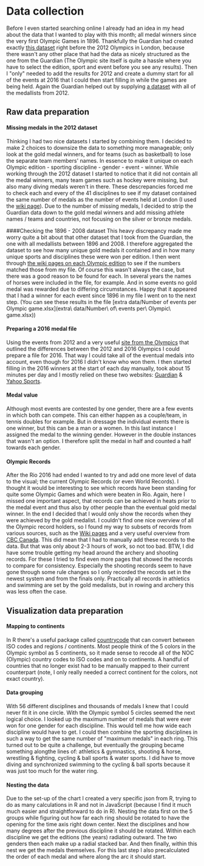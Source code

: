 # Data collection
Before I even started searching online I already had an idea in my head about the data that I wanted to play with this month; all medal winners since the very first Olympic Games in 1896. Thankfully the Guardian had created exactly [this dataset](https://www.theguardian.com/sport/datablog/2012/jun/25/olympic-medal-winner-list-data) right before the 2012 Olympics in London, because there wasn't any other place that had the data as nicely structured as the one from the Guardian (The Olympic site itself is quite a hassle where you have to select the edition, sport and event before you see any results).
Then I "only" needed to add the results for 2012 and create a dummy start for all of the events at 2016 that I could then start filling in while the games are being held. Again the Guardian helped out by supplying [a dataset](https://www.theguardian.com/sport/datablog/2012/aug/10/olympics-2012-list-medal-winners) with all of the medallists from 2012.

## Raw data preparation

#### Missing medals in the 2012 dataset
Thinking I had two nice datasets I started by combining them. I decided to make 2 choices to downsize the data to something more manageable; only look at the gold medal winners, and for teams (such as basketball) to lose the separate team members' names. In essence to make it unique on each Olympic edition - sporting discipline - gender - event - winner. While working through the 2012 dataset I started to notice that it did not contain all the medal winners, many team games such as hockey were missing, but also many diving medals weren't in there. These descrepancies forced me to check each and every of the 41 disciplines to see if my dataset contained the same number of medals as the number of events held at London (I used the [wiki page](https://en.wikipedia.org/wiki/List_of_2012_Summer_Olympics_medal_winners)). Due to the number of missing medals, I decided to strip the Guardian data down to the gold medal winners and add missing athlete names / teams and countries, not focusing on the silver or bronze medals. 

####Checking the 1896 - 2008 dataset
This heavy discrepancy made me worry quite a bit about that other dataset that I took from the Guardian, the one with all medallists between 1896 and 2008. I therefore aggregated the dataset to see how many unique gold medals it contained and in how many unique sports and disciplines these were won per edition. I then went through [the wiki pages on each Olympic edition](https://en.wikipedia.org/wiki/2012_Summer_Olympics#Sports) to see if the numbers matched those from my file. Of course this wasn't always the case, but there was a good reason to be found for each. In several years the names of horses were included in the file, for example. And in some events no gold medal was rewarded due to differing circumstances. Happy that it appeared that I had a winner for each event since 1896 in my file I went on to the next step. (You can see these results in the file [extra data/Number of events per Olympic game.xlsx](extra\ data/Number\ of\ events per\ Olympic\ game.xlsx))

#### Preparing a 2016 medal file
Using the events from 2012 and a very useful [site from the Olympics](https://www.olympic.org/news/discover-the-changes-in-the-sports-programme-for-rio) that outlined the differences between the 2012 and 2016 Olympics I could prepare a file for 2016. That way I could take all of the eventual medals into account, even though for 2016 I didn't know who won them. I then started filling in the 2016 winners at the start of each day manually, took about 15 minutes per day and I mostly relied on these two websites: [Guardian](http://www.theguardian.com/sport/ng-interactive/2016/aug/05/rio-olympics-2016-full-events-schedule) & [Yahoo Sports](http://sports.yahoo.com/photos/2016-rio-gold-medal-winners-174324246/).

#### Medal value
Although most events are contested by one gender, there are a few events in which both can compete. This can either happen as a couple/team, in tennis doubles for example. But in dressage the individual events there is one winner, but this can be a man or a women. In this last instance I assigned the medal to the winning gender. However in the double instances that wasn't an option. I therefore split the medal in half and counted a half towards each gender.

#### Olympic Records
After the Rio 2016 had ended I wanted to try and add one more level of data to the visual; the current Olympic Records (or even World Records). I thought it would be interesting to see which records have been standing for quite some Olympic Games and which were beaten in Rio. Again, here I missed one important aspect, that records can be achieved in heats prior to the medal event and thus also by other people than the eventual gold medal winner. In the end I decided that I would only show the records when they were achieved by the gold medalist. I couldn't find one nice overview of all the Olympic record holders, so I found my way to subsets of records from various sources, such as the [Wiki pages](https://en.wikipedia.org/wiki/Olympic_record) and a very useful overview from [CBC Canada](http://olympics.cbc.ca/sports/). This did mean that I had to manually add these records to the data. But that was only about 2-3 hours of work, so not too bad. BTW, I did have some trouble getting my head around the archery and shooting records. For these I tried to find even more pages that showed the records to compare for consistency. Especially the shooting records seem to have gone through some rule changes so I only recorded the records set in the newest system and from the finals only. Practically all records in athletics and swimming are set by the gold medalists, but in rowing and archery this was less often the case.


## Visualization data preparation

#### Mapping to continents
In R there's a useful package called [countrycode](https://github.com/vincentarelbundock/countrycode) that can convert between ISO codes and regions / continents. Most people think of the 5 colors in the Olympic symbol as 5 continents, so it made sense to recode all of the NOC (Olympic) country codes to ISO codes and on to continents. A handful of countries that no longer exist had to be manually mapped to their current counterpart (note, I only really needed a correct continent for the colors, not exact country).

#### Data grouping
With 56 different disciplines and thousands of medals I knew that I could never fit it in one circle. With the Olympic symbol 5 circles seemed the next logical choice. I looked up the maximum number of medals that were ever won for one gender for each discipline. This would tell me how wide each discipline would have to get. I could then combine the sporting disciplines in such a way to get the same number of "maximum medals" in each ring.
This turned out to be quite a challenge, but eventually the grouping became something alongthe lines of: athletics & gymnastics, shooting & horse, wrestling & fighting, cycling & ball sports & water sports. I did have to move diving and synchronized swimming to the cycling & ball sports because it was just too much for the water ring. 

#### Nesting the data
Due to the set-up of the chart I created a very specific json from R, trying to do as many calculations in R and not in JavaScript (because I find it much much easier and straightforward to do in R). Nesting the data first on the 5 groups while figuring out how far each ring should be rotated to have the opening for the time axis right down center. Next the disciplines and how many degrees after the previous discipline it should be rotated. Within each discipline we get the editions (the years) radiating outward. The two genders then each make up a radial stacked bar. And then finally, within this nest we get the medals themselves. For this last step I also precalculated the order of each medal and where along the arc it should start.
